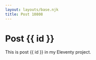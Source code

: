 ```yaml
---
layout: layouts/base.njk
title: Post 10808
---
```


# Post {{ id }}

This is post {{ id }} in my Eleventy project.
